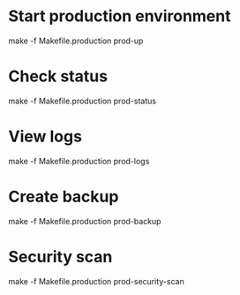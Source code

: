 # Start production environment
make -f Makefile.production prod-up

# Check status
make -f Makefile.production prod-status

# View logs
make -f Makefile.production prod-logs

# Create backup
make -f Makefile.production prod-backup

# Security scan
make -f Makefile.production prod-security-scan
